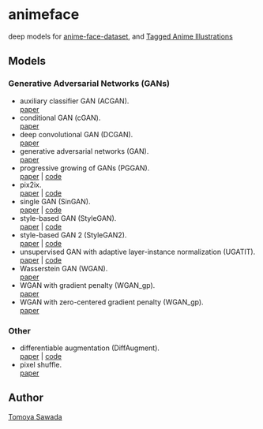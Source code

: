
# animeface

deep models for [anime-face-dataset](https://github.com/Mckinsey666/Anime-Face-Dataset), and [Tagged Anime Illustrations](https://www.kaggle.com/mylesoneill/tagged-anime-illustrations)

## Models

### Generative Adversarial Networks (GANs)

- auxiliary classifier GAN (ACGAN).  
    [paper](https://arxiv.org/abs/1610.09585)
- conditional GAN (cGAN).  
    [paper](https://arxiv.org/abs/1411.1784)
- deep convolutional GAN (DCGAN).  
    [paper](https://arxiv.org/abs/1511.06434)
- generative adversarial networks (GAN).  
    [paper](https://arxiv.org/abs/1406.2661)
- progressive growing of GANs (PGGAN).  
    [paper](https://arxiv.org/abs/1710.10196) | [code](https://github.com/tkarras/progressive_growing_of_gans)
- pix2ix.  
    [paper](https://arxiv.org/abs/1703.10593) | [code](https://github.com/junyanz/pytorch-CycleGAN-and-pix2pix)
- single GAN (SinGAN).  
    [paper](https://arxiv.org/abs/1905.01164) | [code](https://github.com/tamarott/SinGAN)
- style-based GAN (StyleGAN).  
    [paper](https://arxiv.org/abs/1812.04948) | [code](https://github.com/NVlabs/stylegan)
- style-based GAN 2 (StyleGAN2).  
    [paper](https://arxiv.org/abs/1912.04958) | [code](https://github.com/NVlabs/stylegan2)
- unsupervised GAN with adaptive layer-instance normalization (UGATIT).  
    [paper](https://arxiv.org/abs/1907.10830) | [code](https://github.com/taki0112/UGATIT)
- Wasserstein GAN (WGAN).  
    [paper](https://arxiv.org/abs/1701.07875)
- WGAN with gradient penalty (WGAN_gp).  
    [paper](https://arxiv.org/abs/1704.00028)
- WGAN with zero-centered gradient penalty (WGAN_gp).  
    [paper](https://openreview.net/forum?id=ByxPYjC5KQ)

### Other

- differentiable augmentation (DiffAugment).  
    [paper](https://arxiv.org/abs/2006.10738) | [code](https://github.com/mit-han-lab/data-efficient-gans)
- pixel shuffle.  
    [paper](https://arxiv.org/abs/1609.05158)

## Author

[Tomoya Sawada](https://github.com/STomoya)
